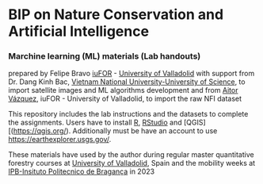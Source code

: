 # BIP on Nature Conservation and Artificial Intelligence
### Marchine learning (ML) materials (Lab handouts) 
prepared by Felipe Bravo [iuFOR](https://iufor.uva.es/) - [University of Valladolid](https://universityofvalladolid.uva.es/)
with support from Dr. Dang Kinh Bac, [Vietnam National University-University of Science](http://english.hus.vnu.edu.vn/), to import satellite images and ML algorithms development and from [Aitor Vázquez](https://github.com/aitorvv), iuFOR - University of Valladolid, to import the raw NFI dataset 

This repository includes the lab instructions and the datasets to complete the assignments.
Users have to install [R](https://cran.r-project.org/), [RStudio](https://cran.r-project.org/) and [QGIS][(https://qgis.org/). Additionally must be have an account to use https://earthexplorer.usgs.gov/.

These materials have used by the author during regular master quantitative forestry courses at [University of Valladolid](http://www.uva.es), Spain and the mobility weeks at [IPB-Insituto Politecnico de Bragança](https://ipb.pt) in 2023
